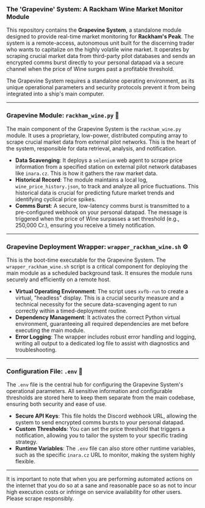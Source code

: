 ### The 'Grapevine' System: A Rackham Wine Market Monitor Module

This repository contains the **Grapevine System**, a standalone module designed to provide real-time market monitoring for **Rackham's Peak**. The system is a remote-access, autonomous unit built for the discerning trader who wants to capitalize on the highly volatile wine market. It operates by scraping crucial market data from third-party pilot databases and sends an encrypted comms burst directly to your personal datapad via a secure channel when the price of Wine surges past a profitable threshold.

The Grapevine System requires a standalone operating environment, as its unique operational parameters and security protocols prevent it from being integrated into a ship's main computer.

---

### Grapevine Module: `rackham_wine.py` 🍇

The main component of the Grapevine System is the `rackham_wine.py` module. It uses a proprietary, low-power, distributed computing array to scrape crucial market data from external pilot networks. This is the heart of the system, responsible for data retrieval, analysis, and notification.

* **Data Scavenging**: It deploys a `selenium` web agent to scrape price information from a specified station on external pilot network databases like `inara.cz`. This is how it gathers the raw market data.
* **Historical Record**: The module maintains a local log, `wine_price_history.json`, to track and analyze all price fluctuations. This historical data is crucial for predicting future market trends and identifying cyclical price spikes.
* **Comms Burst**: A secure, low-latency comms burst is transmitted to a pre-configured webhook on your personal datapad. The message is triggered when the price of Wine surpasses a set threshold (e.g., 250,000 Cr.), ensuring you receive a timely notification.

---

### Grapevine Deployment Wrapper: `wrapper_rackham_wine.sh` ⚙️

This is the boot-time executable for the Grapevine System. The `wrapper_rackham_wine.sh` script is a critical component for deploying the main module as a scheduled background task. It ensures the module runs securely and efficiently on a remote host.

* **Virtual Operating Environment**: The script uses `xvfb-run` to create a virtual, "headless" display. This is a crucial security measure and a technical necessity for the secure data-scavenging agent to run correctly within a timed-deployment routine.
* **Dependency Management**: It activates the correct Python virtual environment, guaranteeing all required dependencies are met before executing the main module.
* **Error Logging**: The wrapper includes robust error handling and logging, writing all output to a dedicated log file to assist with diagnostics and troubleshooting.

---

### Configuration File: `.env` 📜

The `.env` file is the central hub for configuring the Grapevine System's operational parameters. All sensitive information and configurable thresholds are stored here to keep them separate from the main codebase, ensuring both security and ease of use.

* **Secure API Keys**: This file holds the Discord webhook URL, allowing the system to send encrypted comms bursts to your personal datapad.
* **Custom Thresholds**: You can set the price threshold that triggers a notification, allowing you to tailor the system to your specific trading strategy.
* **Runtime Variables**: The `.env` file can also store other runtime variables, such as the specific `inara.cz` URL to monitor, making the system highly flexible.

---

It is important to note that when you are performing automated actions on the internet that you do so at a sane and reasonable pace so as not to incur high execution costs or infringe on service availability for other users. Please scrape responsibly.